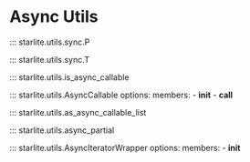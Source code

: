 # Async Utils

::: starlite.utils.sync.P

::: starlite.utils.sync.T

::: starlite.utils.is_async_callable

::: starlite.utils.AsyncCallable
    options:
        members:
            - __init__
            - __call__

::: starlite.utils.as_async_callable_list

::: starlite.utils.async_partial

::: starlite.utils.AsyncIteratorWrapper
    options:
        members:
            - __init__
